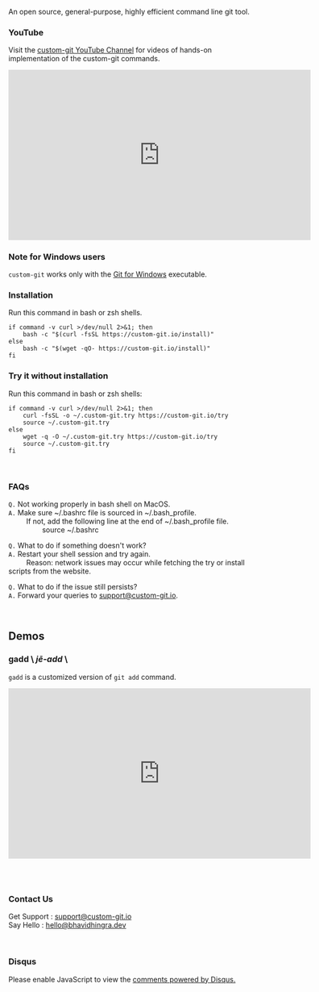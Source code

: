 An open source, general-purpose, highly efficient command line git tool.

### YouTube

Visit the [custom-git YouTube Channel](https://www.youtube.com/channel/UC_pNb_w0nc_mnfBOUtCmhQQ) for videos of hands-on implementation of the custom-git commands.

<iframe width="600" height="337.5" src="https://www.youtube.com/embed/StaPAVXnAm0?controls=0&modestbranding=1&disablekb=1&autohide=1&rel=0&fs=1&iv_load_policy=3&widget_referrer=https://custom-git.io" title="gadd demo" frameborder="0" allow="clipboard-write; encrypted-media; gyroscope; picture-in-picture" allowfullscreen></iframe>

### Note for Windows users

`custom-git` works only with the [Git for Windows](https://git-scm.com/download/win) executable.<br>

### Installation

Run this command in bash or zsh shells.

```shell
if command -v curl >/dev/null 2>&1; then
    bash -c "$(curl -fsSL https://custom-git.io/install)"
else
    bash -c "$(wget -qO- https://custom-git.io/install)"
fi
```

### Try it without installation

Run this command in bash or zsh shells:

```shell
if command -v curl >/dev/null 2>&1; then
    curl -fsSL -o ~/.custom-git.try https://custom-git.io/try
    source ~/.custom-git.try
else
    wget -q -O ~/.custom-git.try https://custom-git.io/try
    source ~/.custom-git.try
fi
```

<br>

### FAQs

`Q.` Not working properly in bash shell on MacOS.<br>
`A.` Make sure ~/.bashrc file is sourced in ~/.bash_profile.<br>
         If not, add the following line at the end of ~/.bash_profile file.<br>
                 source ~/.bashrc

`Q.` What to do if something doesn't work?<br>
`A.` Restart your shell session and try again.<br>
         Reason: network issues may occur while fetching the try or install scripts from the website.

`Q.` What to do if the issue still persists?<br>
`A.` Forward your queries to [support@custom-git.io](mailto:support@custom-git.io).

<br>

## Demos

### gadd \\ _j**ē**-add_ \\

`gadd` is a customized version of `git add` command.

<iframe width="600" height="337.5" src="https://www.youtube.com/embed/StaPAVXnAm0?start=166&end=186&controls=0&modestbranding=1&disablekb=1&autohide=1&rel=0&fs=1&iv_load_policy=3&widget_referrer=https://custom-git.io" title="gadd demo" frameborder="0" allow="clipboard-write; encrypted-media; gyroscope; picture-in-picture" allowfullscreen></iframe>

<br><br>

### Contact Us

Get Support : [support@custom-git.io](mailto:support@custom-git.io) <br>
Say Hello : [hello@bhavidhingra.dev](mailto:hello@bhavidhingra.dev)

<br>

### Disqus

<div id="disqus_thread"></div>
<script>
    /**
    *  RECOMMENDED CONFIGURATION VARIABLES: EDIT AND UNCOMMENT THE SECTION BELOW TO INSERT DYNAMIC VALUES FROM YOUR PLATFORM OR CMS.
    *  LEARN WHY DEFINING THESE VARIABLES IS IMPORTANT: https://disqus.com/admin/universalcode/#configuration-variables    */

    var disqus_config = function () {
        this.page.url = 'https://custom-git.io';  // Replace PAGE_URL with your page's canonical URL variable
        this.page.identifier = 'j0SakKsidsdA5L8XPnxz'; // Replace PAGE_IDENTIFIER with your page's unique identifier variable
    };

    (function() { // DON'T EDIT BELOW THIS LINE
    var d = document, s = d.createElement('script');
    s.src = 'https://custom-git.disqus.com/embed.js';
    s.setAttribute('data-timestamp', +new Date());
    (d.head || d.body).appendChild(s);
    })();

</script>
<noscript>Please enable JavaScript to view the <a href="https://disqus.com/?ref_noscript">comments powered by Disqus.</a></noscript>

